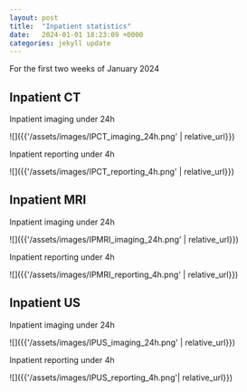 ```yaml
---
layout: post
title:  "Inpatient statistics"
date:   2024-01-01 18:23:09 +0000
categories: jekyll update
---
```

For the first two weeks of January 2024

## Inpatient CT

Inpatient imaging under 24h


![]({{'/assets/images/IPCT_imaging_24h.png' | relative_url}})


Inpatient reporting under 4h


![]({{'/assets/images/IPCT_reporting_4h.png' | relative_url}})


## Inpatient MRI

Inpatient imaging under 24h


![]({{'/assets/images/IPMRI_imaging_24h.png' | relative_url}})


Inpatient reporting under 4h


![]({{'/assets/images/IPMRI_reporting_4h.png' | relative_url}})

## Inpatient US

Inpatient imaging under 24h


![]({{'/assets/images/IPUS_imaging_24h.png' | relative_url}})


Inpatient reporting under 4h


![]({{'/assets/images/IPUS_reporting_4h.png'| relative_url}})

